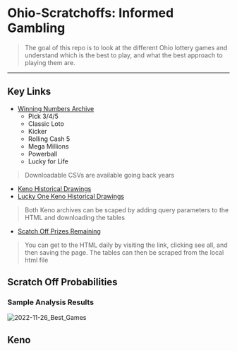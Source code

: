 
# Ohio-Scratchoffs: Informed Gambling

> The goal of this repo is to look at the different Ohio lottery games and understand which is the best to play, and what the best approach to playing them are.

---

## Key Links

* [Winning Numbers Archive](https://www.ohiolottery.com/WinningNumbers/Winning-Numbers-Archive)
  * Pick 3/4/5
  * Classic Loto
  * Kicker
  * Rolling Cash 5
  * Mega Millions
  * Powerball
  * Lucky for Life   
> Downloadable CSVs are available going back years

* [Keno Historical Drawings](https://www.ohiolottery.com/WinningNumbers/KenoDrawings/KenoDrawingsArchive)
* [Lucky One Keno Historical Drawings](https://www.ohiolottery.com/WinningNumbers/The-Lucky-One/KenoDrawingsArchive)
> Both Keno archives can be scaped by adding query parameters to the HTML and downloading the tables

* [Scatch Off Prizes Remaining](https://www.ohiolottery.com/Games/ScratchOffs/Prizes-Remaining)
> You can get to the HTML daily by visiting the link, clicking see all, and then saving the page. The tables can then be scraped from the local html file

## Scratch Off Probabilities

### Sample Analysis Results
![2022-11-26_Best_Games](https://user-images.githubusercontent.com/33256566/204118314-c040fa54-b078-47a9-a938-12cf1b809dc1.png)


## Keno

